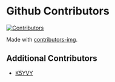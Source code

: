 # Github Contributors
[![Contributors](https://contrib.rocks/image?repo=dd5ht/awesome-hamradio)](https://github.com/dd5ht/awesome-hamradio/graphs/contributors)

Made with [contributors-img](https://contrib.rocks).

## Additional Contributors
+ [K5YVY](https://www.youtube.com/c/k5yvyamateurradiostation)


